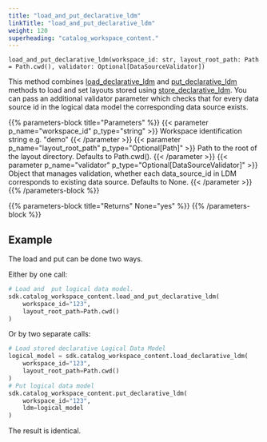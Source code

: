 ```yaml
---
title: "load_and_put_declarative_ldm"
linkTitle: "load_and_put_declarative_ldm"
weight: 120
superheading: "catalog_workspace_content."
---
```




``load_and_put_declarative_ldm(workspace_id: str, layout_root_path: Path = Path.cwd(), validator: Optional[DataSourceValidator])``

This method combines [load_declarative_ldm](../load_declarative_ldm/) and [put_declarative_ldm](../get_declarative_ldm/) methods to load and set layouts stored using [store_declarative_ldm](../store_declarative_ldm/). You can pass an additional validator parameter which checks that for every data source id in the logical data model the corresponding data source exists.

{{% parameters-block  title="Parameters" %}}
{{< parameter p_name="workspace_id" p_type="string" >}}
Workspace identification string e.g. "demo"
{{< /parameter >}}
{{< parameter p_name="layout_root_path" p_type="Optional[Path]" >}}
Path to the root of the layout directory. Defaults to Path.cwd().
{{< /parameter >}}
{{< parameter p_name="validator" p_type="Optional[DataSourceValidator]" >}}
Object that manages validation, whether each data_source_id in LDM corresponds to existing data source. Defaults to None.
{{< /parameter >}}
{{% /parameters-block %}}

{{% parameters-block title="Returns" None="yes" %}}
{{% /parameters-block %}}

## Example

The load and put can be done two ways.

Either by one call:

```Python
# Load and  put logical data model.
sdk.catalog_workspace_content.load_and_put_declarative_ldm(
    workspace_id="123",
    layout_root_path=Path.cwd()
)

```

Or by two separate calls:

```Python
# Load stored declarative Logical Data Model
logical_model = sdk.catalog_workspace_content.load_declarative_ldm(
    workspace_id="123",
    layout_root_path=Path.cwd()
)
# Put logical data model
sdk.catalog_workspace_content.put_declarative_ldm(
    workspace_id="123",
    ldm=logical_model
)
```

The result is identical.
